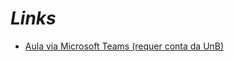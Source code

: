# _Links_

- [Aula via Microsoft Teams (requer conta da UnB)](https://web.microsoftstream.com/video/0916e69b-2a5e-4ccc-84f6-ea96efd46ef3)
